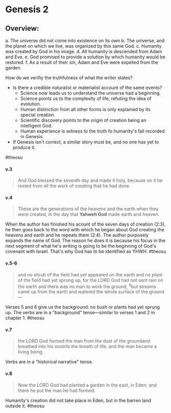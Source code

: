 # Genesis 2

## Overview:
a. The universe did not come into existence on its own
b. The universe, and the planet on which we live, was organized by this same God.
c. Humanity was created by God in his image.
d. All humanity is descended from Adam and Eve.
e. God promised to provide a solution by which humanity would be restored.
f. As a result of their sin, Adam and Eve were expelled from the garden.

How do we verifiy the truthfulness of what the writer states?
- Is there a credible naturalist or materialist account of the same events?
	- Science now leads us to understand the universe had a beginning.
	- Science points us to the complexity of life, refuting the idea of evolution.
	- Human distinction from all other forms is only explained by its special creation.
	- Scientific discovery points to the origin of creation being an intelligent God.
	- Human experience is witness to the truth fo humanity's fall recorded in Genesis.
- If Genesis isn't correct, a similar story must be, and no one has yet to produce it.

#theosu 

#### v.3
>And God blessed the seventh day and made it holy, because on it he rested from all the work of creating that he had done.

#### v.4
>These are the generations of the heavens and the earth when they were created, in the day that **Yahweh God** made earth and heaven.

When the author has finished his acount of the seven days of creation (2:3), he then goes back to the word with which he began about God creating the heavens and earth and he repeats them (2:4). The author purposely expands the name of God. The reason he does it is because his focus in the next segment of what he's writing is going to be the beginning of God's covenant with Israel. That's why God has to be identified as YHWH. 
#theosu 

#### v.5-6
>and no shrub of the field had yet appeared on the earth and no plant of the field had yet sprung up, for the LORD God had not sent rain on the earth and there was no man to work the ground, <sup>6</sup>but streams came up from the earth and watered the whole surface of the ground—

Verses 5 and 6 give us the background: no bush or plants had yet sprung up. The verbs are in a "background" tense—similar to verses 1 and 2 in chapter 1.
#theosu 

#### v.7
>the LORD God formed the man from the dust of the groundand breathed into his nostrils the breath of life, and the man became a living being.

Verbs are in a "historical narrative" tense.

#### v.8
>Now the LORD God had planted a garden in the east, in Eden; and there he put the man he had formed.

Humanity's creation did not take place in Eden, but in the barren land outside it.
#theosu 
